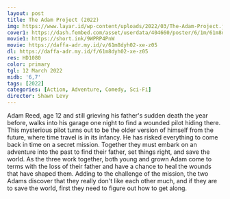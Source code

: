 ```yaml
---
layout: post
title: The Adam Project (2022)
img: https://www.layar.id/wp-content/uploads/2022/03/The-Adam-Project.jpg
cover1: https://dash.fembed.com/asset/userdata/404660/poster/6/1m/61m8dyh02-xe-z05.png?v=1654125815
movie1: https://short.ink/9WPRP4PnW
movie: https://daffa-adr.my.id/v/61m8dyh02-xe-z05
dl: https://daffa-adr.my.id/f/61m8dyh02-xe-z05
res: HD1080
color: primary
tgl: 12 March 2022
midb: '6,7'
tags: [2022]
categories: [Action, Adventure, Comedy, Sci-Fi]
director: Shawn Levy
---
```


Adam Reed, age 12 and still grieving his father's sudden death the year before, walks into his garage one night to find a wounded pilot hiding there. This mysterious pilot turns out to be the older version of himself from the future, where time travel is in its infancy. He has risked everything to come back in time on a secret mission. Together they must embark on an adventure into the past to find their father, set things right, and save the world. As the three work together, both young and grown Adam come to terms with the loss of their father and have a chance to heal the wounds that have shaped them. Adding to the challenge of the mission, the two Adams discover that they really don't like each other much, and if they are to save the world, first they need to figure out how to get along.
